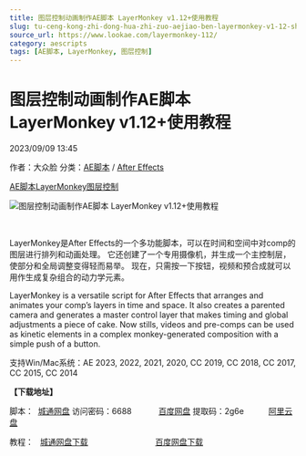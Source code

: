 ```yaml
---
title: 图层控制动画制作AE脚本 LayerMonkey v1.12+使用教程
slug: tu-ceng-kong-zhi-dong-hua-zhi-zuo-aejiao-ben-layermonkey-v1-12-shi-yong-jiao-cheng
source_url: https://www.lookae.com/layermonkey-112/
category: aescripts
tags: [AE脚本, LayerMonkey, 图层控制]
---
```

# 图层控制动画制作AE脚本 LayerMonkey v1.12+使用教程

2023/09/09 13:45

作者：大众脸
分类：[AE脚本](https://www.lookae.com/after-effects/aescripts/) / [After Effects](https://www.lookae.com/after-effects/)

[AE脚本](https://www.lookae.com/tag/ae%e8%84%9a%e6%9c%ac/)[LayerMonkey](https://www.lookae.com/tag/layermonkey/)[图层控制](https://www.lookae.com/tag/%e5%9b%be%e5%b1%82%e6%8e%a7%e5%88%b6/)

![图层控制动画制作AE脚本 LayerMonkey v1.12+使用教程](https://www.lookae.com/wp-content/uploads/2023/09/LayerMonkey.jpg "图层控制动画制作AE脚本 LayerMonkey v1.12+使用教程-LookAE.com")

[﻿﻿﻿](http://cloud.video.taobao.com/play/u/null/p/1/e/6/t/1/426579993303.mp4)

LayerMonkey是After Effects的一个多功能脚本，可以在时间和空间中对comp的图层进行排列和动画处理。 它还创建了一个专用摄像机，并生成一个主控制层，使部分和全局调整变得轻而易举。 现在，只需按一下按钮，视频和预合成就可以用作生成复杂组合的动力学元素。

LayerMonkey is a versatile script for After Effects that arranges and animates your comp’s layers in time and space. It also creates a parented camera and generates a master control layer that makes timing and global adjustments a piece of cake. Now stills, videos and pre-comps can be used as kinetic elements in a complex monkey-generated composition with a simple push of a button.

支持Win/Mac系统：AE 2023, 2022, 2021, 2020, CC 2019, CC 2018, CC 2017, CC 2015, CC 2014

**【下载地址】**

脚本：  [城通网盘](https://url70.ctfile.com/f/2827370-932013579-376b84?p=4431) 访问密码：6688            [百度网盘](https://pan.baidu.com/s/1XwvmiwYa_JDtbSeu3WVvLQ?pwd=2g6e) 提取码：2g6e           [阿里云盘](https://www.aliyundrive.com/s/8V6ugmF3jES)

教程：   [城通网盘下载](https://tc5.us/file/680462-410973279)                              [百度网盘下载](https://pan.baidu.com/s/1vNmKb-R4gFXKKnemjueqBw)
